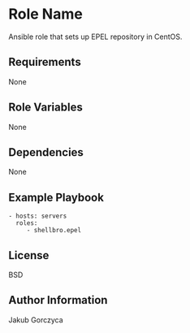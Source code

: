 Role Name
=========

Ansible role that sets up EPEL repository in CentOS.

Requirements
------------

None

Role Variables
--------------

None

Dependencies
------------

None

Example Playbook
----------------

    - hosts: servers
      roles:
         - shellbro.epel

License
-------

BSD

Author Information
------------------

Jakub Gorczyca

